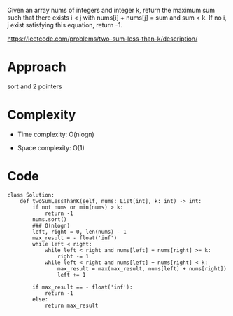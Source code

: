 Given an array nums of integers and integer k, return the maximum sum such that there exists i < j with nums[i] + nums[j] = sum and sum < k. If no i, j exist satisfying this equation, return -1.

<https://leetcode.com/problems/two-sum-less-than-k/description/>

# Approach
sort and 2 pointers

# Complexity
- Time complexity:
O(nlogn)

- Space complexity:
O(1)

# Code
```
class Solution:
    def twoSumLessThanK(self, nums: List[int], k: int) -> int:
        if not nums or min(nums) > k:
            return -1
        nums.sort() 
        ### O(nlogn)
        left, right = 0, len(nums) - 1
        max_result = - float('inf')
        while left < right:
            while left < right and nums[left] + nums[right] >= k:
                right -= 1
            while left < right and nums[left] + nums[right] < k:
                max_result = max(max_result, nums[left] + nums[right])
                left += 1
        
        if max_result == - float('inf'):
            return -1
        else:
            return max_result

            

```
